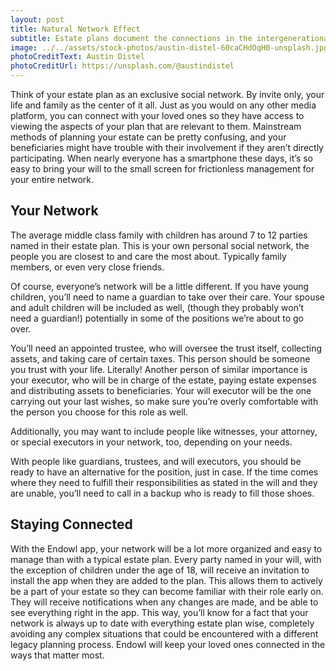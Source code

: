 ```yaml
---
layout: post
title: Natural Network Effect
subtitle: Estate plans document the connections in the intergenerational human social network
image: ../../assets/stock-photos/austin-distel-60caCHdOqH0-unsplash.jpg
photoCreditText: Austin Distel
photoCreditUrl: https://unsplash.com/@austindistel
---
```

Think of your estate plan as an exclusive social network. By invite only, your life and family as the center of it all. Just as you would on any other media platform, you can connect with your loved ones so they have access to viewing the aspects of your plan that are relevant to them. Mainstream methods of planning your estate can be pretty confusing, and your beneficiaries might have trouble with their involvement if they aren’t directly participating. When nearly everyone has a smartphone these days, it’s so easy to bring your will to the small screen for frictionless management for your entire network. 

## Your Network 
The average middle class family with children has around 7 to 12 parties named in their estate plan. This is your own personal social network, the people you are closest to and care the most about. Typically family members, or even very close friends. 

Of course, everyone’s network will be a little different. If you have young children, you’ll need to name a guardian to take over their care. Your spouse and adult children will be included as well, (though they probably won’t need a guardian!) potentially in some of the positions we’re about to go over. 

You’ll need an appointed trustee, who will oversee the trust itself, collecting assets, and taking care of certain taxes. This person should be someone you trust with your life. Literally! Another person of similar importance is your executor, who will be in charge of the estate, paying estate expenses and distributing assets to beneficiaries. Your will executor will be the one carrying out your last wishes, so make sure you’re overly comfortable with the person you choose for this role as well. 

Additionally, you may want to include people like witnesses, your attorney, or special executors in your network, too, depending on your needs. 

With people like guardians, trustees, and will executors, you should be ready to have an alternative for the position, just in case. If the time comes where they need to fulfill their responsibilities as stated in the will and they are unable, you’ll need to call in a backup who is ready to fill those shoes. 

## Staying Connected 
With the Endowl app, your network will be a lot more organized and easy to manage than with a typical estate plan. Every party named in your will, with the exception of children under the age of 18, will receive an invitation to install the app when they are added to the plan. This allows them to actively be a part of your estate so they can become familiar with their role early on. They will receive notifications when any changes are made, and be able to see everything right in the app. This way, you’ll know for a fact that your network is always up to date with everything estate plan wise, completely avoiding any complex situations that could be encountered with a different legacy planning process. Endowl will keep your loved ones connected in the ways that matter most. 
